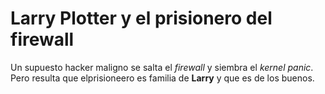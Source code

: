 # Larry Plotter y el prisionero del firewall

Un supuesto hacker maligno se salta el *firewall* y siembra el *kernel panic*.
Pero resulta que elprisioneero es familia de **Larry** y que es de los buenos.
